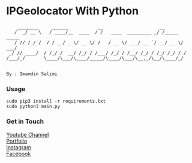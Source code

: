 # IPGeolocator With Python
```
    ________     ______           __                     __            
   /  _/ __ \   / ____/__  ____  / /   ____  _________ _/ /_____  _____
   / // /_/ /  / / __/ _ \/ __ \/ /   / __ \/ ___/ __ `/ __/ __ \/ ___/
 _/ // ____/  / /_/ /  __/ /_/ / /___/ /_/ / /__/ /_/ / /_/ /_/ / /    
/___/_/       \____/\___/\____/_____/\____/\___/\__,_/\__/\____/_/     
                                                                       

By : Imamdin Salimi
```
### Usage
`sudo pip3 install -r requirements.txt` <br />
`sudo python3 main.py`
### Get in Touch
[Youtube Channel](https://www.youtube.com/channel/UC9xQ06-ObRbAIqk4OUnlXeg)<br />
[Portfolio](https://imamdin-salimi.netlify.app)<br />
[Instagram](https://www.instagram.com/imamdinsalimi/)<br />
[Facebook](https://www.facebook.com/imamdin.salimi)<br />
